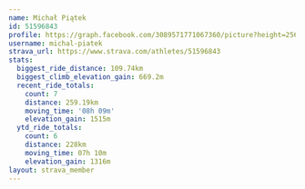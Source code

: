 ```yaml
---
name: Michał Piątek
id: 51596843
profile: https://graph.facebook.com/3089571771067360/picture?height=256&width=256
username: michal-piatek
strava_url: https://www.strava.com/athletes/51596843
stats:
  biggest_ride_distance: 109.74km
  biggest_climb_elevation_gain: 669.2m
  recent_ride_totals:
    count: 7
    distance: 259.19km
    moving_time: '08h 09m'
    elevation_gain: 1515m
  ytd_ride_totals:
    count: 6
    distance: 228km
    moving_time: 07h 10m
    elevation_gain: 1316m
layout: strava_member
--- 
```

